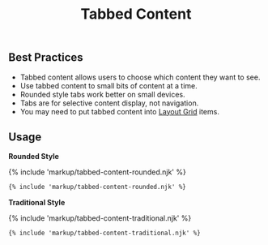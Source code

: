 ﻿---
title: Tabbed Content
summary: Tabs group related content, allowing users to see only what they want to see. 
tags: components
layout: docs/guide
eleventyNavigation:
  key: Tabbed Content
  parent: Components
  order: 290
  excerpt: Tabs group related content, allowing users to see only what they want to see. 
  img: /img/illustrations/illus-tabbed-content.svg
---
 
## Best Practices
- Tabbed content allows users to choose which content they want to see.
- Use tabbed content to small bits of content at a time.
- Rounded style tabs work better on small devices.
- Tabs are for selective content display, not navigation.
- You may need to put tabbed content into [Layout Grid](/foundation/layout-grid/) items.

## Usage
**Rounded Style**

{% include 'markup/tabbed-content-rounded.njk' %}

``` html
{% include 'markup/tabbed-content-rounded.njk' %}
```

**Traditional Style**

{% include 'markup/tabbed-content-traditional.njk' %}

``` html
{% include 'markup/tabbed-content-traditional.njk' %}
```
